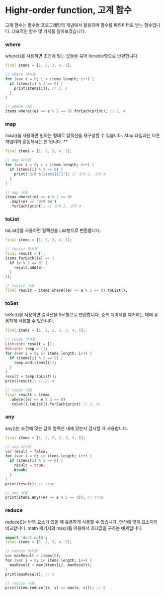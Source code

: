 # Highr-order function, 고계 함수

고계 함수는 함수형 프로그래밍의 개념에서 활용되며 함수를 파라미터로 받는 함수입니다.
대표적인 함수 몇 가지를 알아보겠습니다.

### where
where()를 사용하면 조건에 맞는 값들을 묶어 Iterable형으로 반환합니다.
```dart
final items = [1, 2, 3, 4, 5];

// where 미사용
for (var i = 0; i < items.length; i++) {
  if (items[i] % 2 == 0) {
    print(items[i]); // 2, 4
  }
}

// where 사용
items.where((e) => e % 2 == 0).forEach(print); // 2, 4
```

### map
map()을 사용하면 원하는 형태로 컬렉션을 재구성할 수 있습니다.
Map 타입과는 다른 개념이며 혼동해서는 안 됩니다.
**
```dart
final items = [1, 2, 3, 4, 5];

// map 미사용
for (var i = 0; i < items.length; i++) {
  if (items[i] % 2 == 0) {
    print('숫자 ${items[i]}'); // 숫자 2, 숫자 4
  }
}

// map 사용
items.where((e) => e % 2 == 0)
  .map((e) => '숫자 $e')
  .forEach(print); // 숫자 2, 숫자 4

```

### toList
toList()를 사용하면 컬렉션을 List형으로 변환합니다.
```dart
final items = [1, 2, 3, 4, 5];

// toList 미사용
final result = [];
items.forEach((e) => {
  if (e % 2 == 0) {
    result.add(e);
  }
});

// toList 사용
final result = items.where((e) => e % 2 == 0).toList();
```

### toSet
toSet()을 사용하면 컬렉션을 Set형으로 변환합니다.
중복 데이터를 제거하는 데에 유용하게 사용할 수 있습니다.
```dart
final items = [1, 2, 2, 3, 3, 4, 5];

// toSet 미사용
List<int> result = [];
Set<int> temp = {};
for (var i = 0; i< items.length; i++) {
  if (items[i] % 2 == 0) {
    temp.add(items[i]);
  }
}
result = temp.toList();
print(result); // 2, 4

// toSet 사용
final result = items
  .where((e) => e % 2 == 0)
  .toSet().toList().forEach(print) // 2, 4;
```

### any
any()는 조건에 맞는 값이 컬렉션 내에 있는지 검사할 때 사용합니다.
```dart
final items = [1, 2, 2, 3, 3, 4, 5];

// any 미사용
var result = false;
for (var i = 0; i< items.length; i++) {
  if (items[i] % 2 == 0) {
    result = true;
    break;
  }
}
print(result); // true

// any 사용
print(items.any((e) => e % 2 == 0)); // true
```

### reduce
reduce()는 반복 요소가 있을 때 유용하게 사용할 수 있습니다.
연산에 맞게 요소끼리 비교합니다.
math 패키지의 max()를 이용해서 최대값을 구하는 예제입니다.
```dart
import 'dart:math';
final items = [1, 2, 3, 4, 5];

// reduce 미사용
var maxResult = items[0];
for (var i = 0; i< items.length; i++) {
  maxResult = max(items[i], maxResult);
}
print(maxResult); // 5

// reduce 사용
print(item.reduce((e, v) => max(e, v))); // 5
```
